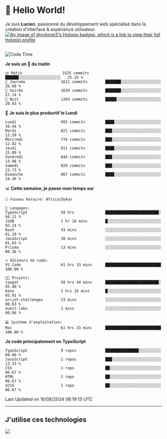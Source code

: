 # 👋 Hello World!

Je suis **Lucien**, passionné du développement web spécialisé dans la création d'interface & expérience utilisateur.
[![An image of @xyhomi3's Holopin badges, which is a link to view their full Holopin profile](https://holopin.me/xyhomi3)](https://holopin.io/@xyhomi3)

##

<!--START_SECTION:waka-->
![Code Time](http://img.shields.io/badge/Code%20Time-1%2C798%20hrs%207%20mins-blue)

**Je suis un 🐤 du matin** 

```text
🌞 Matin                  1525 commits        ██████░░░░░░░░░░░░░░░░░░░   25.25 % 
🌆 Journée                1611 commits        ███████░░░░░░░░░░░░░░░░░░   26.68 % 
🌃 Soirée                 1639 commits        ███████░░░░░░░░░░░░░░░░░░   27.14 % 
🌙 Nuit                   1264 commits        █████░░░░░░░░░░░░░░░░░░░░   20.93 % 
```
📅 **Je suis le plus productif le Lundi** 

```text
Lundi                    993 commits         ████░░░░░░░░░░░░░░░░░░░░░   16.44 % 
Mardi                    821 commits         ███░░░░░░░░░░░░░░░░░░░░░░   13.59 % 
Mercredi                 774 commits         ███░░░░░░░░░░░░░░░░░░░░░░   12.82 % 
Jeudi                    911 commits         ████░░░░░░░░░░░░░░░░░░░░░   15.09 % 
Vendredi                 844 commits         ███░░░░░░░░░░░░░░░░░░░░░░   13.98 % 
Samedi                   829 commits         ███░░░░░░░░░░░░░░░░░░░░░░   13.73 % 
Dimanche                 867 commits         ████░░░░░░░░░░░░░░░░░░░░░   14.36 % 
```


📊 **Cette semaine, je passe mon temps sur** 

```text
🕑︎ Fuseau horaire: Africa/Dakar

💬 Langages: 
TypeScript               58 hrs              ████████████████████████░   94.21 % 
JSON                     1 hr 18 mins        █░░░░░░░░░░░░░░░░░░░░░░░░   02.14 % 
Bash                     43 mins             ░░░░░░░░░░░░░░░░░░░░░░░░░   01.19 % 
JavaScript               38 mins             ░░░░░░░░░░░░░░░░░░░░░░░░░   01.03 % 
Prisma                   13 mins             ░░░░░░░░░░░░░░░░░░░░░░░░░   00.36 % 

🔥 Éditeurs de code: 
VS Code                  61 hrs 33 mins      █████████████████████████   100.00 % 

🐱‍💻 Projets: 
taagat                   58 hrs 44 mins      ████████████████████████░   95.40 % 
base                     2 hrs 24 mins       █░░░░░░░░░░░░░░░░░░░░░░░░   03.91 % 
arcjet-challenges        23 mins             ░░░░░░░░░░░░░░░░░░░░░░░░░   00.63 % 
ouest-labs               2 mins              ░░░░░░░░░░░░░░░░░░░░░░░░░   00.06 % 

💻 Système d'exploitation: 
Mac                      61 hrs 33 mins      █████████████████████████   100.00 % 
```

**Je code principalement en TypeScript** 

```text
TypeScript               9 repos             ███████████████░░░░░░░░░░   60.00 % 
JavaScript               2 repos             ███░░░░░░░░░░░░░░░░░░░░░░   13.33 % 
CSS                      1 repo              ██░░░░░░░░░░░░░░░░░░░░░░░   06.67 % 
HTML                     1 repo              ██░░░░░░░░░░░░░░░░░░░░░░░   06.67 % 
SCSS                     1 repo              ██░░░░░░░░░░░░░░░░░░░░░░░   06.67 % 
```




 Last Updated on 16/08/2024 08:19:13 UTC
<!--END_SECTION:waka-->
---

## J'utilise ces technologies

<p align="left">
  <a href="https://skillicons.dev">
    <img src="https://skillicons.dev/icons?i=ts,js,md,scss,tailwind,react,docker,express,astro,vite,nextjs,vercel,figma,ableton" />
  </a>
</p>

